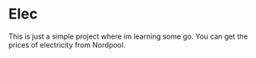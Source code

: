 # Elec

This is just a simple project where im learning some go.
You can get the prices of electricity from Nordpool.
